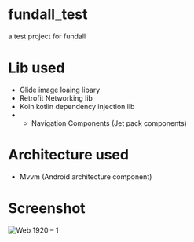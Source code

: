 # fundall_test
a test project for fundall 
# Lib used
* Glide image loaing libary
* Retrofit Networking lib
* Koin kotlin dependency injection lib
* * Navigation Components (Jet pack components)

# Architecture used
* Mvvm (Android architecture component) 

# Screenshot
![Web 1920 – 1](https://user-images.githubusercontent.com/31355965/65147333-c9973400-d9d2-11e9-94d7-7fd3075580d3.png)
